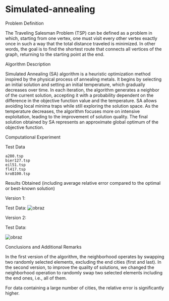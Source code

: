 # Simulated-annealing
Problem Definition

The Traveling Salesman Problem (TSP) can be defined as a problem in which, starting from one vertex, one must visit every other vertex exactly once in such a way that the total distance traveled is minimized. In other words, the goal is to find the shortest route that connects all vertices of the graph, returning to the starting point at the end.

Algorithm Description

Simulated Annealing (SA) algorithm is a heuristic optimization method inspired by the physical process of annealing metals. It begins by selecting an initial solution and setting an initial temperature, which gradually decreases over time. In each iteration, the algorithm generates a neighbor of the current solution, accepting it with a probability dependent on the difference in the objective function value and the temperature. SA allows avoiding local minima traps while still exploring the solution space. As the temperature decreases, the algorithm focuses more on intensive exploitation, leading to the improvement of solution quality. The final solution obtained by SA represents an approximate global optimum of the objective function.

Computational Experiment

Test Data

    a280.tsp
    bier127.tsp
    eil51.tsp
    fl417.tsp
    kroB100.tsp

Results Obtained (including average relative error compared to the optimal or best-known solution)

Version 1:

Test Data:
![obraz](https://github.com/DrogerPL/Simulated-annealing/assets/117290041/577e5d87-90be-4931-b805-6a8d17f2b372)

Version 2:

Test Data:

![obraz](https://github.com/DrogerPL/Simulated-annealing/assets/117290041/e92fe97e-a7d9-4a69-af11-a3e8e58a3946)


Conclusions and Additional Remarks

In the first version of the algorithm, the neighborhood operates by swapping two randomly selected elements, excluding the end cities (first and last). In the second version, to improve the quality of solutions, we changed the neighborhood operation to randomly swap two selected elements including the end ones, i.e., all of them.

For data containing a large number of cities, the relative error is significantly higher.
